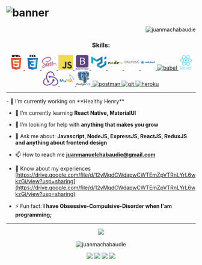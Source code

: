 <h1><img src="https://user-images.githubusercontent.com/54723628/119598177-d7f93e00-bdb8-11eb-8d63-5dda240d0a29.png" alt="banner"/></h1>

<p align="right"> <img src="https://komarev.com/ghpvc/?username=juanmachabaudie&label=Profile%20views&color=0e75b6&style=flat" alt="juanmachabaudie" /> </p>

<h3 align="center">Skills:</h3>
<p align="center">
  <a href="https://www.w3.org/html/" target="_blank"> <img src="https://raw.githubusercontent.com/devicons/devicon/master/icons/html5/html5-original-wordmark.svg" alt="html5" width="40" height="40"/> </a>
  <a href="https://www.w3schools.com/css/" target="_blank"> <img src="https://raw.githubusercontent.com/devicons/devicon/master/icons/css3/css3-original-wordmark.svg" alt="css3" width="40" height="40"/> </a>
  <a href="https://sass-lang.com" target="_blank"> <img src="https://raw.githubusercontent.com/devicons/devicon/master/icons/sass/sass-original.svg" alt="sass" width="40" height="40"/> </a>
  <a href="https://developer.mozilla.org/en-US/docs/Web/JavaScript" target="_blank"> <img src="https://raw.githubusercontent.com/devicons/devicon/master/icons/javascript/javascript-original.svg" alt="javascript" width="40" height="40"/> </a>
  <a href="https://getbootstrap.com" target="_blank"> <img src="https://raw.githubusercontent.com/devicons/devicon/master/icons/bootstrap/bootstrap-plain-wordmark.svg" alt="bootstrap" width="40" height="40"/> </a>
  <a href="https://material-ui.com/" target="_blank"> <img src="https://raw.githubusercontent.com/devicons/devicon/master/icons/materialui/materialui-original.svg" alt="materialui" width="40" height="40"/> </a>
  <a href="https://nodejs.org" target="_blank"> <img src="https://raw.githubusercontent.com/devicons/devicon/master/icons/nodejs/nodejs-original-wordmark.svg" alt="nodejs" width="40" height="40"/> </a>
  <a href="https://expressjs.com" target="_blank"> <img src="https://raw.githubusercontent.com/devicons/devicon/master/icons/express/express-original-wordmark.svg" alt="express" width="40" height="40"/> </a>
  <a href="https://webpack.js.org" target="_blank"> <img src="https://raw.githubusercontent.com/devicons/devicon/d00d0969292a6569d45b06d3f350f463a0107b0d/icons/webpack/webpack-original-wordmark.svg" alt="webpack" width="40" height="40"/> </a>
  <a href="https://babeljs.io/" target="_blank"> <img src="https://www.vectorlogo.zone/logos/babeljs/babeljs-icon.svg" alt="babel" width="40" height="40"/> </a>
  <a href="https://reactjs.org/" target="_blank"> <img src="https://raw.githubusercontent.com/devicons/devicon/master/icons/react/react-original-wordmark.svg" alt="react" width="40" height="40"/> </a>
  <a href="https://redux.js.org" target="_blank"> <img src="https://raw.githubusercontent.com/devicons/devicon/master/icons/redux/redux-original.svg" alt="redux" width="40" height="40"/> </a>
  <a href="https://www.mysql.com/" target="_blank"> <img src="https://raw.githubusercontent.com/devicons/devicon/master/icons/mysql/mysql-original-wordmark.svg" alt="mysql" width="40" height="40"/> </a> 
 <a href="https://www.postgresql.org" target="_blank"> <img src="https://raw.githubusercontent.com/devicons/devicon/master/icons/postgresql/postgresql-original-wordmark.svg" alt="postgresql" width="40" height="40"/> </a>
 <a href="https://postman.com" target="_blank"> <img src="https://www.vectorlogo.zone/logos/getpostman/getpostman-icon.svg" alt="postman" width="40" height="40"/> </a>
 <a href="https://git-scm.com/" target="_blank"> <img src="https://www.vectorlogo.zone/logos/git-scm/git-scm-icon.svg" alt="git" width="40" height="40"/> </a>
 <a href="https://heroku.com" target="_blank"> <img src="https://www.vectorlogo.zone/logos/heroku/heroku-icon.svg" alt="heroku" width="40" height="40"/> </a>
</p>
<hr/>
- 🔭 I’m currently working on **Healthy Henry**

- 🌱 I’m currently learning **React Native, MaterialUI**

- 🤝 I’m looking for help with **anything that makes you grow**

- 💬 Ask me about: **Javascript, NodeJS, ExpressJS, ReactJS, ReduxJS and anything about frontend design**

- 📫 How to reach me **juanmanuelchabaudie@gmail.com**

- 📄 Know about my experiences [https://drive.google.com/file/d/12yMqdCWdapwCWTEmZpVTRnLYrL6wkzGi/view?usp=sharing](https://drive.google.com/file/d/12yMqdCWdapwCWTEmZpVTRnLYrL6wkzGi/view?usp=sharing)

- ⚡ Fun fact: **I have Obsessive-Compulsive-Disorder when I'am programming;**
<hr/>
<p align ="center">
  <img src = "https://github-readme-stats.vercel.app/api?username=juanmachabaudie&show_icons=true&theme=radical&line_height=33">
</p>

<p align="center"><img src="https://github-readme-stats.vercel.app/api/top-langs?username=juanmachabaudie&show_icons=true&locale=en&layout=compact" alt="juanmachabaudie" /></p>

<p align="center">
  <img src="https://i.giphy.com/media/IdyAQJVN2kVPNUrojM/200.webp" width="150"> <img src="https://i.giphy.com/media/ln7z2eWriiQAllfVcn/200.webp" width="150"> <img src="https://i.giphy.com/media/eNAsjO55tPbgaor7ma/200.webp" width="150"> <img src="https://i.giphy.com/media/KzJkzjggfGN5Py6nkT/200.webp" width="150">
</p>

